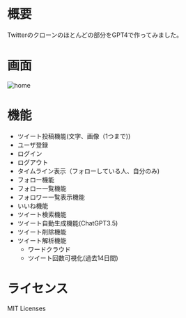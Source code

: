 # 概要
Twitterのクローンのほとんどの部分をGPT4で作ってみました。

# 画面
![home](https://github.com/atk0218/packterbygpt4/assets/10042366/6bc95519-6e91-444b-a854-c52ac2393655)

# 機能
- ツイート投稿機能(文字、画像（1つまで))
- ユーザ登録
- ログイン
- ログアウト
- タイムライン表示（フォローしている人、自分のみ)
- フォロー機能
- フォロー一覧機能
- フォロワー一覧表示機能
- いいね機能
- ツイート検索機能
- ツイート自動生成機能(ChatGPT3.5)
- ツイート削除機能
- ツイート解析機能
  - ワードクラウド
  - ツイート回数可視化(過去14日間)


# ライセンス
MIT Licenses